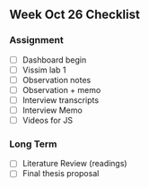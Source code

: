 ## Week Oct 26 Checklist

### Assignment
- [ ] Dashboard begin
- [ ] Vissim lab 1
- [ ] Observation notes 
- [ ] Observation + memo
- [ ] Interview transcripts
- [ ] Interview Memo
- [ ] Videos for JS

### Long Term
- [ ] Literature Review (readings)
- [ ] Final thesis proposal
